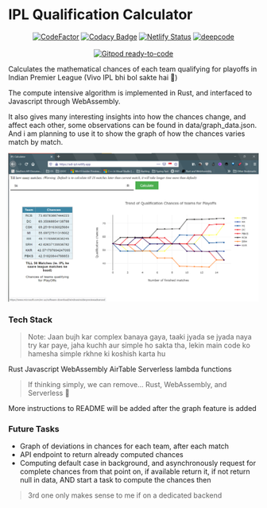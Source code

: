 # IPL Qualification Calculator

<div align=center>
    <a href="https://www.codefactor.io/repository/github/adi-g15/ipl_pred"><img src="https://www.codefactor.io/repository/github/adi-g15/ipl_pred/badge" alt="CodeFactor"></img></a>
    <a href="https://www.codacy.com/gh/adi-g15/ipl_pred/dashboard?utm_source=github.com&amp;utm_medium=referral&amp;utm_content=adi-g15/ipl_pred&amp;utm_campaign=Badge_Grade"><img src="https://app.codacy.com/project/badge/Grade/801d429db39c4f17bd71177d0e8c4a13" alt="Codacy Badge"></img></a>
    <a href="https://app.netlify.com/sites/ipl-calculator/deploys"><img src="https://api.netlify.com/api/v1/badges/dc9baf31-365e-4d72-8c50-da63d5ec5cfd/deploy-status" alt="Netlify Status"></img></a>
    <a href="https://www.deepcode.ai/app/gh/adi-g15/ipl_pred/_/dashboard?utm_content=gh%2Fadi-g15%2Fipl_pred"><img src="https://www.deepcode.ai/api/gh/badge?key=eyJhbGciOiJIUzI1NiIsInR5cCI6IkpXVCJ9.eyJwbGF0Zm9ybTEiOiJnaCIsIm93bmVyMSI6ImFkaS1nMTUiLCJyZXBvMSI6ImlwbF9wcmVkIiwiaW5jbHVkZUxpbnQiOmZhbHNlLCJhdXRob3JJZCI6MjIzMzksImlhdCI6MTYxOTQyMzQ4MH0.IlcxXYNi9oydpXfX1FhFxHHQXvr5b28dOgk7VLGf3pw" alt="deepcode"></img></a>
</div>
<br />

<div align=center>
    <a href="https://gitpod.io/#https://github.com/adi-g15/ipl_pred">
    <img src="https://img.shields.io/badge/Gitpod-ready--to--code-blue?logo=gitpod" alt="Gitpod ready-to-code">
    </img>
    </a>
</div>

Calculates the mathematical chances of each team qualifying for playoffs in Indian Premier League (Vivo IPL bhi bol sakte hai 🙂)

The compute intensive algorithm is implemented in Rust, and interfaced to Javascript through WebAssembly.

It also gives many interesting insights into how the chances change, and affect each other, some observations can be found in data/graph_data.json. And i am planning to use it to show the graph of how the chances varies match by match.

![Screenshot](ss.png)

### Tech Stack

> Note: Jaan bujh kar complex banaya gaya, taaki jyada se jyada naya try kar paye, jaha kuchh aur simple ho sakta tha, lekin main code ko hamesha simple rkhne ki koshish karta hu

Rust
Javascript
WebAssembly
AirTable
Serverless lambda functions

> If thinking simply, we can remove... Rust, WebAssembly, and Serverless 🙂

More instructions to README will be added after the graph feature is added

### Future Tasks

* Graph of deviations in chances for each team, after each match
* API endpoint to return already computed chances
* Computing default case in background, and asynchronously request for complete chances from that point on, if available return it, if not return null in data, AND start a task to compute the chances then

> 3rd one only makes sense to me if on a dedicated backend
